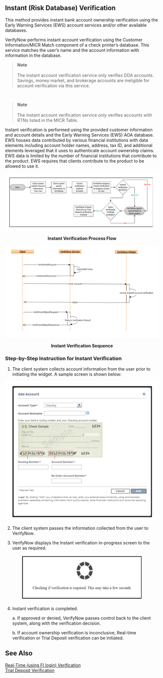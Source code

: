 ## Instant (Risk Database) Verification

This method provides instant bank account ownership verification using the Early Warning Services (EWS) account services and/or other available databases.

VerifyNow performs instant account verification using the Customer Information/MICR Match component of a check printer’s database. This service matches the user’s name and the account information with information in the database.

>**Note**<br/><br/>
 The instant account verification service only verifies DDA accounts. Savings, money market, and brokerage accounts are ineligible for account verification via this service.

 &nbsp;
 
>**Note**<br/><br/> The instant account verification service only verifies accounts with RTNs listed in the MICR Table.

Instant verification is performed using the provided customer information and account details and the Early Warning Services (EWS) AOA database. EWS houses data contributed by various financial institutions with data elements including account holder names, address, tax ID, and additional elements leveraged that it uses to authenticate account ownership claims. EWS data is limited by the number of financial institutions that contribute to the product. EWS requires that clients contribute to the product to be allowed to use it.

<center>

![Images](../../assets/images/instant-verification-process-flow.png)

<b>Instant Verification Process Flow</b>

</center>

<center>

![Images](../../assets/images/instant-verification-sequence.png)

<b>Instant Verification Sequence</b>

</center>

### Step-by-Step Instruction for Instant Verification
1. The client system collects account information from the user prior to initiating the widget. A sample screen is shown below:

<center>

![Images](../../assets/images/add-account.png)

</center>

2. The client system passes the information collected from the user to VerifyNow.

3. VerifyNow displays the Instant verification in-progress screen to the user as required.

<center>

<img width="400" height="150" src="../../assets/images/process-image.png">

</center>

4.  Instant verification is completed.

    a. If approved or denied, VerifyNow passes control back to the client system, along with the verification decision.

    b. If account ownership verification is inconclusive, Real-time verification or Trial Deposit verification can be initiated.

## See Also
[Real-Time (using FI login) Verification](?path=docs/verifynow-account-verification-method/real-time-verification.md)<br/>
[Trial Deposit Verification](?path=docs/verifynow-account-verification-method/trial-deposit-verification.md)<br/>
